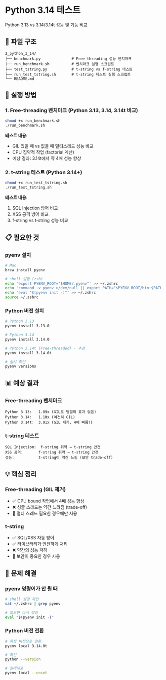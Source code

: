 # Python 3.14 테스트

Python 3.13 vs 3.14/3.14t 성능 및 기능 비교

## 📁 파일 구조

```
2_python_3_14/
├── benchmark.py              # Free-threading 성능 벤치마크
├── run_benchmark.sh          # 벤치마크 실행 스크립트
├── test_tstring.py           # t-string vs f-string 테스트
├── run_test_tstring.sh       # t-string 테스트 실행 스크립트
└── README.md
```

## 🚀 실행 방법

### 1. Free-threading 벤치마크 (Python 3.13, 3.14, 3.14t 비교)

```bash
chmod +x run_benchmark.sh
./run_benchmark.sh
```

**테스트 내용:**
- GIL 있을 때 vs 없을 때 멀티스레드 성능 비교
- CPU 집약적 작업 (factorial 계산)
- 예상 결과: 3.14t에서 약 4배 성능 향상

### 2. t-string 테스트 (Python 3.14+)

```bash
chmod +x run_test_tstring.sh
./run_test_tstring.sh
```

**테스트 내용:**
1. SQL Injection 방어 비교
2. XSS 공격 방어 비교
3. f-string vs t-string 성능 비교

## 📋 필요한 것

### pyenv 설치
```bash
# Mac
brew install pyenv

# shell 설정 (zsh)
echo 'export PYENV_ROOT="$HOME/.pyenv"' >> ~/.zshrc
echo 'command -v pyenv >/dev/null || export PATH="$PYENV_ROOT/bin:$PATH"' >> ~/.zshrc
echo 'eval "$(pyenv init -)"' >> ~/.zshrc
source ~/.zshrc
```

### Python 버전 설치
```bash
# Python 3.13
pyenv install 3.13.0

# Python 3.14
pyenv install 3.14.0

# Python 3.14t (Free-threaded) - 추천
pyenv install 3.14.0t

# 설치 확인
pyenv versions
```

## 📊 예상 결과

### Free-threading 벤치마크
```
Python 3.13:   1.09x (GIL로 병렬화 효과 없음)
Python 3.14:   1.10x (여전히 GIL)
Python 3.14t:  3.91x (GIL 제거, 4배 빠름!)
```

### t-string 테스트
```
SQL Injection:  f-string 취약 → t-string 안전
XSS 공격:       f-string 취약 → t-string 안전
성능:           t-string이 약간 느림 (보안 trade-off)
```

## 💡 핵심 정리

### Free-threading (GIL 제거)
- ✅ CPU bound 작업에서 4배 성능 향상
- ❌ 싱글 스레드는 약간 느려짐 (trade-off)
- 📌 멀티 스레드 필요한 경우에만 사용

### t-string
- ✅ SQL/XSS 자동 방어
- ✅ 라이브러리가 안전하게 처리
- ❌ 약간의 성능 저하
- 📌 보안이 중요한 경우 사용

## 🔧 문제 해결

### pyenv 명령어가 안 될 때
```bash
# shell 설정 확인
cat ~/.zshrc | grep pyenv

# 없으면 다시 설정
eval "$(pyenv init -)"
```

### Python 버전 전환
```bash
# 특정 버전으로 전환
pyenv local 3.14.0t

# 확인
python --version

# 원래대로
pyenv local --unset
```
